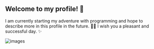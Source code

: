 ## Welcome to my profile! 👋
I am currently starting my adventure with programming and hope to describe more in this profile in the future. 👨‍💻
I wish you a pleasant and successful day. ✨


![images](https://github.com/user-attachments/assets/d412b637-19dd-4489-a6e7-c7d0d8662db8)

<!--
**Mdzerr/Mdzerr** is a ✨ _special_ ✨ repository because its `README.md` (this file) appears on your GitHub profile.

Here are some ideas to get you started:

- 🔭 I’m currently working on ...
- 🌱 I’m currently learning ...
- 👯 I’m looking to collaborate on ...
- 🤔 I’m looking for help with ...
- 💬 Ask me about ...
- 📫 How to reach me: ...
- 😄 Pronouns: ...
- ⚡ Fun fact: ...
-->
